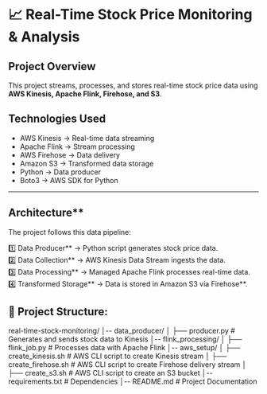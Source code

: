 # 📈 Real-Time Stock Price Monitoring & Analysis

## Project Overview  
This project streams, processes, and stores real-time stock price data using **AWS Kinesis, Apache Flink, Firehose, and S3**.  

## Technologies Used
- AWS Kinesis → Real-time data streaming  
- Apache Flink → Stream processing  
- AWS Firehose → Data delivery  
- Amazon S3 → Transformed data storage  
- Python → Data producer  
- Boto3 → AWS SDK for Python  

---

## Architecture**
The project follows this data pipeline:  

1️⃣ Data Producer** → Python script generates stock price data.  
2️⃣ Data Collection** → AWS Kinesis Data Stream ingests the data.  
3️⃣ Data Processing** → Managed Apache Flink processes real-time data.  
4️⃣ Transformed Storage** → Data is stored in Amazon S3 via Firehose**.  


## 📂 Project Structure:
real-time-stock-monitoring/
│-- data_producer/
│   ├── producer.py        # Generates and sends stock data to Kinesis
│-- flink_processing/
│   ├── flink_job.py       # Processes data with Apache Flink
│-- aws_setup/
│   ├── create_kinesis.sh  # AWS CLI script to create Kinesis stream
│   ├── create_firehose.sh # AWS CLI script to create Firehose delivery stream
│   ├── create_s3.sh       # AWS CLI script to create an S3 bucket
│-- requirements.txt       # Dependencies
│-- README.md              # Project Documentation

